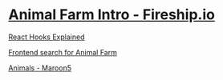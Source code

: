 # [Animal Farm Intro - Fireship.io](https://fireship.io/courses/react/1-intro/)

[React Hooks Explained](https://www.youtube.com/watch?v=TNhaISOUy6Q)

[Frontend search for Animal Farm](https://fireship.io/courses/react/1-react-search/)

[Animals - Maroon5](https://open.spotify.com/track/3h4T9Bg8OVSUYa6danHeH5?si=ce1c6279e1ba4ce5)

